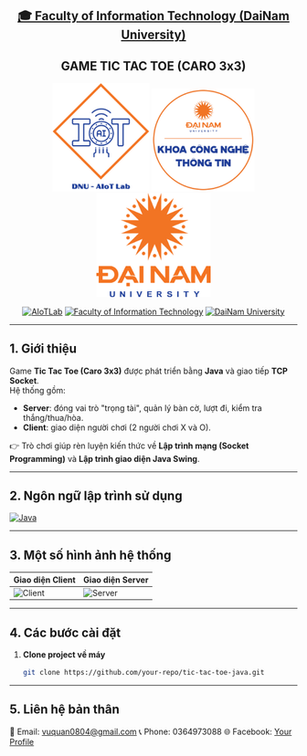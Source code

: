 <h2 align="center">
    <a href="https://dainam.edu.vn/vi/khoa-cong-nghe-thong-tin">
    🎓 Faculty of Information Technology (DaiNam University)
    </a>
</h2>
<h2 align="center">
   GAME TIC TAC TOE (CARO 3x3)
</h2>
<div align="center">
    <p align="center">
        <img src="docs/aiotlab_logo.png" alt="AIoTLab Logo" width="170"/>
        <img src="docs/fitdnu_logo.png" alt="FIT DNU Logo" width="180"/>
        <img src="docs/dnu_logo.png" alt="DaiNam University Logo" width="200"/>
    </p>

[![AIoTLab](https://img.shields.io/badge/AIoTLab-green?style=for-the-badge)](https://www.facebook.com/DNUAIoTLab)
[![Faculty of Information Technology](https://img.shields.io/badge/Faculty%20of%20Information%20Technology-blue?style=for-the-badge)](https://dainam.edu.vn/vi/khoa-cong-nghe-thong-tin)
[![DaiNam University](https://img.shields.io/badge/DaiNam%20University-orange?style=for-the-badge)](https://dainam.edu.vn)

</div>

---

## 1. Giới thiệu
Game **Tic Tac Toe (Caro 3x3)** được phát triển bằng **Java** và giao tiếp **TCP Socket**.  
Hệ thống gồm:
- **Server**: đóng vai trò "trọng tài", quản lý bàn cờ, lượt đi, kiểm tra thắng/thua/hòa.
- **Client**: giao diện người chơi (2 người chơi X và O).  

👉 Trò chơi giúp rèn luyện kiến thức về **Lập trình mạng (Socket Programming)** và **Lập trình giao diện Java Swing**.

---

## 2. Ngôn ngữ lập trình sử dụng
[![Java](https://img.shields.io/badge/Java-007396?style=for-the-badge&logo=java&logoColor=white)](https://www.java.com/)

---

## 3. Một số hình ảnh hệ thống
| Giao diện Client | Giao diện Server |
|------------------|------------------|
| ![Client](docs/client_demo.png) | ![Server](docs/server_demo.png) |

---

## 4. Các bước cài đặt
1. **Clone project về máy**
   ```bash
   git clone https://github.com/your-repo/tic-tac-toe-java.git

---

## 5. Liên hệ bản thân
📧 Email: vuquan0804@gmail.com
📞 Phone: 0364973088
🌐 Facebook: [Your Profile](https://www.facebook.com/vuquan.844/)
